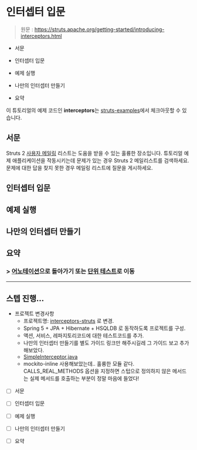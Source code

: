 # 인터셉터 입문

> 원문 : https://struts.apache.org/getting-started/introducing-interceptors.html

* 서문

* 인터셉터 입문

* 예제 실행

* 나만의 인터셉터 만들기

* 요약


이 튜토리얼의 예제 코드인 **interceptors**는 [struts-examples](https://github.com/apache/struts-examples)에서 체크아웃할 수 있습니다.



## 서문



Struts 2 [사용자 메일링](http://struts.apache.org/mail.html) 리스트는 도움을 받을 수 있는 훌륭한 장소입니다. 튜토리얼 예제 애플리케이션을 작동시키는데 문제가 있는 경우 Struts 2 메일리스트를 검색하세요. 문제에 대한 답을 찾지 못한 경우 메일링 리스트에 질문을 게시하세요.





## 인터셉터 입문





## 예제 실행





## 나만의 인터셉터 만들기





## 요약





### >  [어노테이션](https://struts.apache.org/getting-started/annotations.html)으로 돌아가기 또는 [단위 테스트](../unit-testing)로 이동

---



## 스텝 진행...

* 프로젝트 변경사항
  * 프로젝트명: [interceptors-struts](interceptors-struts) 로 변경.
  * Spring 5 + JPA + Hibernate + HSQLDB 로 동작하도록 프로젝트를 구성.
  * 액션, 서비스, 레파지토리코드에 대한 테스트코드를 추가.
  * 나만의 인터셉터 만들기를 별도 가이드 링크만 해주시길레 그 가이드 보고 추가해보았다.
  * [SimpleInterceptor.java](./interceptors-struts/src/main/java/org/fp024/struts2/study/register/interceptor/SimpleInterceptor.java)
  * mockito-inline 사용해보았는데.. 훌륭한 모듈 같다. CALLS_REAL_METHODS 옵션을 지정하면 스텁으로 정의하지 않은 메서드는 실제 메서드를 호출하는 부분이 정말 마음에 들었다!
  
* [ ] 서문

* [ ] 인터셉터 입문

* [ ] 예제 실행

* [ ] 나만의 인터셉터 만들기

* [ ] 요약

  
